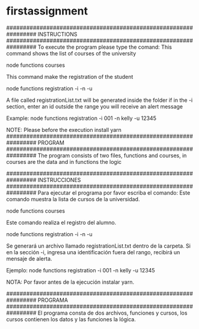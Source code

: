 # firstassignment
#################################################################
INSTRUCTIONS
#################################################################
To execute the program please type the comand:
This command shows the list of courses of the university

node functions courses

This command make the registration of the student

node functions registration -i <id course> -n <name of the student> -u <id of the student>

A file called registrationList.txt will be generated inside the folder
if in the -i section, enter an id outside the range you will receive an alert message

Example:
node functions registration -i 001 -n kelly -u 12345

NOTE: Please before the execution install yarn
#################################################################
PROGRAM
#################################################################
The program consists of two files, functions and courses, in courses are the data and in functions the logic

#################################################################
INSTRUCCIONES
#################################################################
Para ejecutar el programa por favor escriba el comando:
Este comando muestra la lista de cursos de la universidad.

node functions courses

Este comando realiza el registro del alumno.

node functions registration -i <id del curso> -n <nombre del estudiante> -u <id del estudiante>

Se generará un archivo llamado registrationList.txt dentro de la carpeta.
Si en la sección -i, ingresa una identificación fuera del rango, recibirá un mensaje de alerta.

Ejemplo:
node functions registration -i 001 -n kelly -u 12345

NOTA: Por favor antes de la ejecución instalar yarn.

#################################################################
PROGRAMA
#################################################################
El programa consta de dos archivos, funciones y cursos, los cursos contienen los datos y las funciones la lógica.
